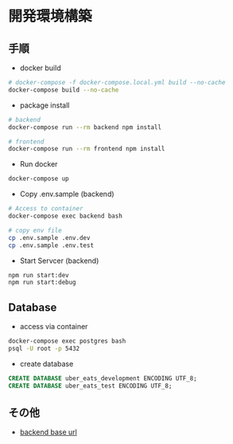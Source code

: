 # 開発環境構築

## 手順

- docker build

```bash
# docker-compose -f docker-compose.local.yml build --no-cache
docker-compose build --no-cache
```

- package install

```bash
# backend
docker-compose run --rm backend npm install

# frontend
docker-compose run --rm frontend npm install
```

- Run docker

```bash
docker-compose up
```

- Copy .env.sample (backend)

```bash
# Access to container
docker-compose exec backend bash

# copy env file
cp .env.sample .env.dev
cp .env.sample .env.test
```

- Start Servcer (backend)

```bash
npm run start:dev
npm run start:debug
```

## Database

- access via container

```bash
docker-compose exec postgres bash
psql -U root -p 5432
```

- create database

```sql
CREATE DATABASE uber_eats_development ENCODING UTF_8;
CREATE DATABASE uber_eats_test ENCODING UTF_8;
```

## その他

- [backend base url](http://localhost:3000)
